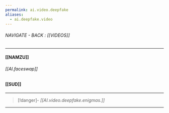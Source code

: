 ```yaml
---
permalink: ai.video.deepfake
aliases:
  - ai.deepfake.video
---
```


###### NAVIGATE - BACK : [[VIDEOS]]
-----
#### [[NAMZU]]


###### [[AI.faceswap]]


#### [[SUD]]


----
>[!danger]- *[[AI.video.deepfake.enigmas.]]*
-----
